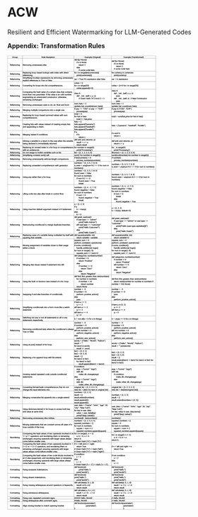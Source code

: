 # ACW
Resilient and Efficient Watermarking for LLM-Generated Codes

**Appendix: Transformation Rules**

![Alt Text](https://github.com/AnonymousRepo2024/ACW/raw/main/TransformationRules.png)
